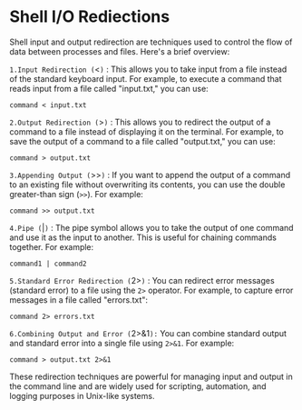# Shell I/O Rediections

Shell input and output redirection are techniques used to control the flow of data between processes and files. Here's a brief overview:

`1.Input Redirection (`<`)` : This allows you to take input from a file instead of the standard keyboard input. For example, to execute a command that reads input from a file called "input.txt," you can use:

   ```
   command < input.txt
   ```

`2.Output Redirection (`>`)` : This allows you to redirect the output of a command to a file instead of displaying it on the terminal. For example, to save the output of a command to a file called "output.txt," you can use:

   ```
   command > output.txt
   ```

`3.Appending Output (`>>`)` : If you want to append the output of a command to an existing file without overwriting its contents, you can use the double greater-than sign (`>>`). For example:

   ```
   command >> output.txt
   ```

`4.Pipe (`|`)` : The pipe symbol allows you to take the output of one command and use it as the input to another. This is useful for chaining commands together. For example:

   ```
   command1 | command2
   ```

`5.Standard Error Redirection (`2>`)` : You can redirect error messages (standard error) to a file using the `2>` operator. For example, to capture error messages in a file called "errors.txt":

   ```
   command 2> errors.txt
   ```

`6.Combining Output and Error (`2>&1`):` You can combine standard output and standard error into a single file using `2>&1`. For example:

   ```
   command > output.txt 2>&1
   ```

These redirection techniques are powerful for managing input and output in the command line and are widely used for scripting, automation, and logging purposes in Unix-like systems.
